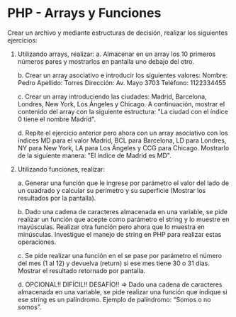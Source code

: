 # PHP - Arrays y Funciones

Crear un archivo y mediante estructuras de decisión, realizar los siguientes ejercicios:

1. Utilizando arrays, realizar:
    a. Almacenar en un array los 10 primeros números pares y mostrarlos en pantalla uno debajo del otro.
    
    b. Crear un array asociativo e introducir los siguientes valores: Nombre: Pedro Apellido: Torres Dirección: Av. Mayo 3703 Teléfono: 1122334455
    
    c. Crear un array introduciendo las ciudades: Madrid, Barcelona, Londres, New York, Los Ángeles y Chicago. A continuación, mostrar el contenido del array con la 
    siguiente estructura: "La ciudad con el índice 0 tiene el nombre Madrid". 
    
    d. Repite el ejercicio anterior pero ahora con un array asociativo con los índices MD para el valor Madrid, BCL para Barcelona, LD para Londres, NY para New York, LA para Los Ángeles y CCG para Chicago. Mostrarlo de la siguiente manera: "El índice de Madrid es MD".

2. Utilizando funciones, realizar:

    a. Generar una función que le ingrese por parámetro el valor del lado de un cuadrado y calcular su perímetro y su superficie (Mostrar los resultados por la pantalla).
    
    b. Dado una cadena de caracteres almacenada en una variable, se pide realizar un función que acepte como parámetro el string y lo muestre en mayúsculas. Realizar otra función pero ahora que lo muestra en minúsculas. Investigue el manejo de string en PHP para realizar estas operaciones.
    
    c. Se pide realizar una función en el se pase por parámetro el número del mes (1 al 12) y devuelva (return) si ese mes tiene 30 o 31 días. Mostrar el resultado retornado por pantalla.
    
    d. OPCIONAL!! DIFÍCIL!! DESAFÍO!! => Dado una cadena de caracteres almacenada en una variable, se pide realizar una función que indique si ese string es un palíndromo. Ejemplo de palíndromo: “Somos o no somos”.